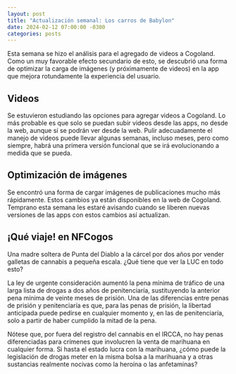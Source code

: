 ```yaml
---
layout: post
title: "Actualización semanal: Los carros de Babylon"
date: 2024-02-12 07:00:00 -0300
categories: posts
---
```


Esta semana se hizo el análisis para el agregado de videos a Cogoland. Como un muy favorable efecto secundario de esto, se descubrió una forma de optimizar la carga de imágenes (y próximamente de videos) en la app que mejora rotundamente la experiencia del usuario.

## Videos

Se estuvieron estudiando las opciones para agregar videos a Cogoland. Lo más probable es que solo se puedan subir videos desde las apps, no desde la web, aunque sí se podrán ver desde la web. Pulir adecuadamente el manejo de videos puede llevar algunas semanas, incluso meses, pero como siempre, habrá una primera versión funcional que se irá evolucionando a medida que se pueda.

## Optimización de imágenes

Se encontró una forma de cargar imágenes de publicaciones mucho más rápidamente. Estos cambios ya están disponibles en la web de Cogoland. Temprano esta semana les estaré avisando cuando se liberen nuevas versiones de las apps con estos cambios así actualizan.

## ¡Qué viaje! en NFCogos

Una madre soltera de Punta del Diablo a la cárcel por dos años por vender galletas de cannabis a pequeña escala. ¿Qué tiene que ver la LUC en todo esto?

La ley de urgente consideración aumentó la pena mínima de tráfico de una larga lista de drogas a dos años de penitenciaría, sustituyendo la anterior pena mínima de veinte meses de prisión. Una de las diferencias entre penas de prisión y penitenciaría es que, para las penas de prisión, la libertad anticipada puede pedirse en cualquier momento y, en las de penitenciaría, solo a partir de haber cumplido la mitad de la pena.

Nótese que, por fuera del registro del cannabis en el IRCCA, no hay penas diferenciadas para crímenes que involucren la venta de marihuana en cualquier forma. Si hasta el estado lucra con la marihuana, ¿cómo puede la legislación de drogas meter en la misma bolsa a la marihuana y a otras sustancias realmente nocivas como la heroína o las anfetaminas?
